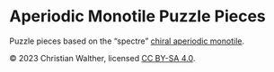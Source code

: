 # Aperiodic Monotile Puzzle Pieces

Puzzle pieces based on the “spectre” [chiral aperiodic monotile](https://cs.uwaterloo.ca/~csk/spectre/).

© 2023 Christian Walther, licensed [CC BY-SA 4.0](http://creativecommons.org/licenses/by-sa/4.0/).
